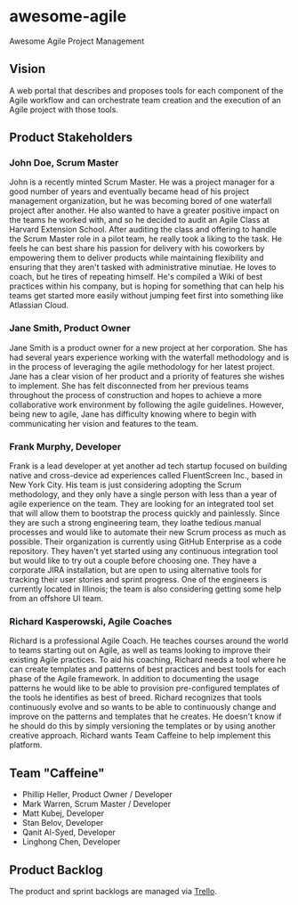 # awesome-agile
Awesome Agile Project Management

## Vision
A web portal that describes and proposes tools for each component of
the Agile workflow and can orchestrate team creation and the execution
of an Agile project with those tools.

## Product Stakeholders

### John Doe, Scrum Master

John is a recently minted Scrum Master. He was a project manager for
a good number of years and eventually became head of his project
management organization, but he was becoming bored of one waterfall
project after another. He also wanted to have a greater positive
impact on the teams he worked with, and so he decided to audit an
Agile Class at Harvard Extension School. After auditing the class and
offering to handle the Scrum Master role in a pilot team, he really
took a liking to the task. He feels he can best share his passion for
delivery with his coworkers by empowering them to deliver products
while maintaining flexibility and ensuring that they aren't tasked
with administrative minutiae. He loves to coach, but he tires of
repeating himself. He's compiled a Wiki of best practices within his
company, but is hoping for something that can help his teams get
started more easily without jumping feet first into something like
Atlassian Cloud.

### Jane Smith, Product Owner

Jane Smith is a product owner for a new project at her corporation.
She has had several years experience working with the waterfall
methodology and is in the process of leveraging the agile methodology
for her latest project. Jane has a clear vision of her product and a
priority of features she wishes to implement. She has felt
disconnected from her previous teams throughout the process of
construction and hopes to achieve a more collaborative work
environment by following the agile guidelines. However, being new to
agile, Jane has difficulty knowing where to begin with communicating
her vision and features to the team.

### Frank Murphy, Developer

Frank is a lead developer at yet another ad tech startup focused on
building native and cross-device ad experiences called FluentScreen
Inc., based in New York City. His team is just considering adopting
the Scrum methodology, and they only have a single person with less
than a year of agile experience on the team. They are looking for an
integrated tool set that will allow them to bootstrap the process
quickly and painlessly. Since they are such a strong engineering team,
they loathe tedious manual processes and would like to automate their
new Scrum process as much as possible. Their organization is
currently using GitHub Enterprise as a code repository. They haven't
yet started using any continuous integration tool but would like to
try out a couple before choosing one. They have a corporate JIRA
installation, but are open to using alternative tools for tracking
their user stories and sprint progress. One of the engineers is
currently located in Illinois; the team is also considering getting
some help from an offshore UI team.

### Richard Kasperowski, Agile Coaches

Richard is a professional Agile Coach. He teaches courses around the
world to teams starting out on Agile, as well as teams looking to
improve their existing Agile practices. To aid his coaching, Richard
needs a tool where he can create templates and patterns of best
practices and best tools for each phase of the Agile framework. In
addition to documenting the usage patterns he would like to be able
to provision pre-configured templates of the tools he identifies as
best of breed. Richard recognizes that tools continuously evolve and
so wants to be able to continuously change and improve on the
patterns and templates that he creates. He doesn't know if he should
do this by simply versioning the templates or by using another
creative approach. Richard wants Team Caffeine to help implement this
platform.

## Team "Caffeine"
- Phillip Heller, Product Owner / Developer
- Mark Warren, Scrum Master / Developer
- Matt Kubej, Developer
- Stan Belov, Developer
- Qanit Al-Syed, Developer
- Linghong Chen, Developer

## Product Backlog

The product and sprint backlogs are managed via
[Trello](https://trello.com/b/F8I0MYXS/awesome-agile).
